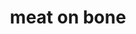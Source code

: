 ---
layout: smileys&emotion
title: meat on bone
emoji: meat_on_bone
permalink: 🍖.html
image: assets/img/3moji/meat_on_bone.png
---